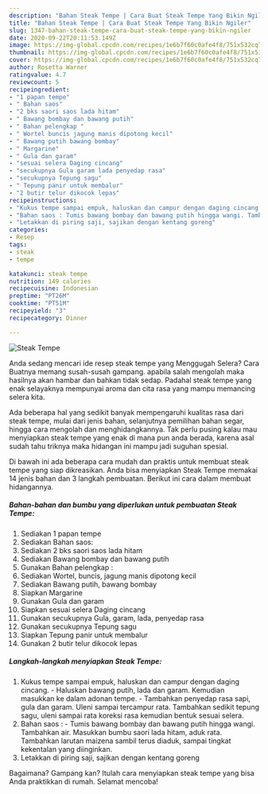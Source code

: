 ```yaml
---
description: "Bahan Steak Tempe | Cara Buat Steak Tempe Yang Bikin Ngiler"
title: "Bahan Steak Tempe | Cara Buat Steak Tempe Yang Bikin Ngiler"
slug: 1347-bahan-steak-tempe-cara-buat-steak-tempe-yang-bikin-ngiler
date: 2020-09-22T20:11:53.149Z
image: https://img-global.cpcdn.com/recipes/1e6b7f60c0afe4f8/751x532cq70/steak-tempe-foto-resep-utama.jpg
thumbnail: https://img-global.cpcdn.com/recipes/1e6b7f60c0afe4f8/751x532cq70/steak-tempe-foto-resep-utama.jpg
cover: https://img-global.cpcdn.com/recipes/1e6b7f60c0afe4f8/751x532cq70/steak-tempe-foto-resep-utama.jpg
author: Rosetta Warner
ratingvalue: 4.7
reviewcount: 5
recipeingredient:
- "1 papan tempe"
- " Bahan saos"
- "2 bks saori saos lada hitam"
- " Bawang bombay dan bawang putih"
- " Bahan pelengkap "
- " Wortel buncis jagung manis dipotong kecil"
- " Bawang putih bawang bombay"
- " Margarine"
- " Gula dan garam"
- "sesuai selera Daging cincang"
- "secukupnya Gula garam lada penyedap rasa"
- "secukupnya Tepung sagu"
- " Tepung panir untuk membalur"
- "2 butir telur dikocok lepas"
recipeinstructions:
- "Kukus tempe sampai empuk, haluskan dan campur dengan daging cincang. Haluskan bawang putih, lada dan garam. Kemudian masukkan ke dalam adonan tempe.  Tambahkan penyedap rasa sapi, gula dan garam. Uleni sampai tercampur rata. Tambahkan sedikit tepung sagu, uleni sampai rata koreksi rasa kemudian bentuk sesuai selera."
- "Bahan saos : Tumis bawang bombay dan bawang putih hingga wangi. Tambahkan air. Masukkan bumbu saori lada hitam, aduk rata. Tambahkan larutan maizena sambil terus diaduk, sampai tingkat kekentalan yang diinginkan."
- "Letakkan di piring saji, sajikan dengan kentang goreng"
categories:
- Resep
tags:
- steak
- tempe

katakunci: steak tempe 
nutrition: 149 calories
recipecuisine: Indonesian
preptime: "PT26M"
cooktime: "PT51M"
recipeyield: "3"
recipecategory: Dinner

---
```



![Steak Tempe](https://img-global.cpcdn.com/recipes/1e6b7f60c0afe4f8/751x532cq70/steak-tempe-foto-resep-utama.jpg)

Anda sedang mencari ide resep steak tempe yang Menggugah Selera? Cara Buatnya memang susah-susah gampang. apabila salah mengolah maka hasilnya akan hambar dan bahkan tidak sedap. Padahal steak tempe yang enak selayaknya mempunyai aroma dan cita rasa yang mampu memancing selera kita.

Ada beberapa hal yang sedikit banyak mempengaruhi kualitas rasa dari steak tempe, mulai dari jenis bahan, selanjutnya pemilihan bahan segar, hingga cara mengolah dan menghidangkannya. Tak perlu pusing kalau mau menyiapkan steak tempe yang enak di mana pun anda berada, karena asal sudah tahu triknya maka hidangan ini mampu jadi suguhan spesial.




Di bawah ini ada beberapa cara mudah dan praktis untuk membuat steak tempe yang siap dikreasikan. Anda bisa menyiapkan Steak Tempe memakai 14 jenis bahan dan 3 langkah pembuatan. Berikut ini cara dalam membuat hidangannya.

<!--inarticleads1-->

##### Bahan-bahan dan bumbu yang diperlukan untuk pembuatan Steak Tempe:

1. Sediakan 1 papan tempe
1. Sediakan  Bahan saos:
1. Sediakan 2 bks saori saos lada hitam
1. Sediakan  Bawang bombay dan bawang putih
1. Gunakan  Bahan pelengkap :
1. Sediakan  Wortel, buncis, jagung manis dipotong kecil
1. Sediakan  Bawang putih, bawang bombay
1. Siapkan  Margarine
1. Gunakan  Gula dan garam
1. Siapkan sesuai selera Daging cincang
1. Gunakan secukupnya Gula, garam, lada, penyedap rasa
1. Gunakan secukupnya Tepung sagu
1. Siapkan  Tepung panir untuk membalur
1. Gunakan 2 butir telur dikocok lepas




<!--inarticleads2-->

##### Langkah-langkah menyiapkan Steak Tempe:

1. Kukus tempe sampai empuk, haluskan dan campur dengan daging cincang. - Haluskan bawang putih, lada dan garam. Kemudian masukkan ke dalam adonan tempe.  - Tambahkan penyedap rasa sapi, gula dan garam. Uleni sampai tercampur rata. Tambahkan sedikit tepung sagu, uleni sampai rata koreksi rasa kemudian bentuk sesuai selera.
1. Bahan saos : - Tumis bawang bombay dan bawang putih hingga wangi. Tambahkan air. Masukkan bumbu saori lada hitam, aduk rata. Tambahkan larutan maizena sambil terus diaduk, sampai tingkat kekentalan yang diinginkan.
1. Letakkan di piring saji, sajikan dengan kentang goreng




Bagaimana? Gampang kan? Itulah cara menyiapkan steak tempe yang bisa Anda praktikkan di rumah. Selamat mencoba!
